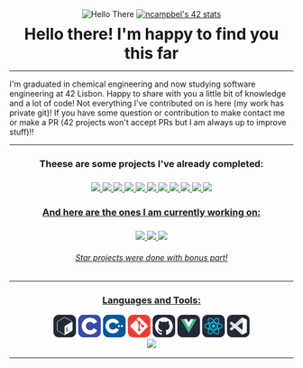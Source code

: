 <div align="center">
  <img src="https://media4.giphy.com/media/v1.Y2lkPTc5MGI3NjExNjM2ZG0wem5ocGZ0OXNqazQ2MDQ1Y25nNmdjaDEzaTB0OHpvcXR2cyZlcD12MV9pbnRlcm5hbF9naWZfYnlfaWQmY3Q9Zw/Nx0rz3jtxtEre/giphy.gif" alt="Hello There">
  <a href="https://github.com/oakoudad/badge42"><img style="height: 240px" src="https://badge.mediaplus.ma/greenbinary/ncampbel?1337Badge=off&UM6P=off" alt="ncampbel's 42 stats" /></a>
  <h1 style="margin: 0; padding: 10px 0 0 0;">Hello there! I'm happy to find you this far</h1>
</div>

___________________

I'm graduated in chemical engineering and now studying software engineering at 42 Lisbon. Happy to share with you a little bit of knowledge and a lot of code! Not everything I've contributed on is here (my work has private git)! If you have some question or contribution to make contact me or make a PR (42 projects won't accept PRs but I am always up to improve stuff)!!

___________________


<h3 align="center">Theese are some projects I've already completed:<br></h3>
<h3 align="center">
  <a href="https://github.com/nyykooo/libft"><img src="https://raw.githubusercontent.com/byaliego/42-project-badges/main/badges/libftm.png"></img>
  <a href="https://github.com/nyykooo/ft_printf"><img src="https://raw.githubusercontent.com/byaliego/42-project-badges/main/badges/ft_printfe.png"></img>
  <a href="https://github.com/nyykooo/GetNextLine"><img src="https://raw.githubusercontent.com/byaliego/42-project-badges/main/badges/get_next_linem.png"></img>
  <img src="https://raw.githubusercontent.com/byaliego/42-project-badges/main/badges/born2berootm.png"></img>
  <a href="https://github.com/nyykooo/push_swap"><img src="https://raw.githubusercontent.com/byaliego/42-project-badges/main/badges/push_swape.png"></img>
  <a href="https://github.com/nyykooo/minitalk"><img src="https://raw.githubusercontent.com/byaliego/42-project-badges/main/badges/minitalkm.png"></img>
  <a href="https://github.com/nyykooo/fdf"><img src="https://raw.githubusercontent.com/byaliego/42-project-badges/main/badges/fdfm.png"></img>
  <a href="https://github.com/nyykooo/Minishell"><img src="https://raw.githubusercontent.com/ayogun/42-project-badges/main/badges/minishelle.png"></img>
  <a href="https://github.com/nyykooo/Philosophers"><img src="https://raw.githubusercontent.com/ayogun/42-project-badges/main/badges/philosophersm.png"></img>
  <a href="https://github.com/nyykooo/Cub3D"><img src="https://raw.githubusercontent.com/ayogun/42-project-badges/main/badges/cub3dm.png"></img>
  <a href="https://github.com/nyykooo/cpp0_4"><img src="https://raw.githubusercontent.com/ayogun/42-project-badges/main/badges/cppe.png"></img></h3>

<h3 align="center">And here are the ones I am currently working on: <br></h3>
<h3 align="center">
  <a href="https://github.com/nyykooo/Webserv"><img src="https://raw.githubusercontent.com/byaliego/42-project-badges/main/badges/webserve.png"></img>
  <a href="https://github.com/nyykooo/"><img src="https://raw.githubusercontent.com/byaliego/42-project-badges/main/badges/inceptione.png"></img>
  <a href="https://github.com/nyykooo/cpp5_9"><img src="https://raw.githubusercontent.com/ayogun/42-project-badges/main/badges/cppe.png"></img></h3>
  

<h6 align="center">Star projects were done with bonus part!<br></h6>

    
  ___________________

  
<h3 align="center">Languages and Tools:</h3>
  <div align="center">
    <a href="https://www.gnu.org/software/bash/"><img src="https://raw.githubusercontent.com/tandpfun/skill-icons/65dea6c4eaca7da319e552c09f4cf5a9a8dab2c8/icons/Bash-Dark.svg" alt="Bash" width="40" height="40"/></a> 
    <a href="https://www.w3schools.com/c/c_intro.php/" target="_blank" rel="noreferrer"><img src="https://raw.githubusercontent.com/tandpfun/skill-icons/65dea6c4eaca7da319e552c09f4cf5a9a8dab2c8/icons/C.svg" alt="C" width="40" height="40"/></a>
    <a href="https://www.w3schools.com/cpp/cpp_intro.asp"><img src="https://raw.githubusercontent.com/tandpfun/skill-icons/65dea6c4eaca7da319e552c09f4cf5a9a8dab2c8/icons/CPP.svg" alt="C++" width="40" height="40"/></a>
    <a href="https://git-scm.com/"><img src="https://raw.githubusercontent.com/tandpfun/skill-icons/65dea6c4eaca7da319e552c09f4cf5a9a8dab2c8/icons/Git.svg" alt="Git" width="40" height="40"/></a>
    <a href="https://github.com/"><img src="https://raw.githubusercontent.com/tandpfun/skill-icons/65dea6c4eaca7da319e552c09f4cf5a9a8dab2c8/icons/Github-Dark.svg" alt="GitHub" width="40" height="40"/></a>
    <a href="https://vuejs.org/"><img src="https://github.com/tandpfun/skill-icons/blob/main/icons/VueJS-Dark.svg" alt="Ubuntu" width="40" height="40"/></a>
    <a href="https://react.dev//"><img src="https://github.com/tandpfun/skill-icons/blob/main/icons/React-Dark.svg" alt="Ubuntu" width="40" height="40"/></a>
    <a href="https://code.visualstudio.com/"><img src="https://raw.githubusercontent.com/tandpfun/skill-icons/65dea6c4eaca7da319e552c09f4cf5a9a8dab2c8/icons/VSCode-Dark.svg" alt="VSCode" width="40" height="40"/></a>
  </div>
  <div  align="center">
    <img src="https://github-readme-stats.vercel.app/api/top-langs/?username=nyykooo&layout=compact&theme=transparent&hide_border=true&title_color=e8e8e8" width="300" />
  </div>


___________________
